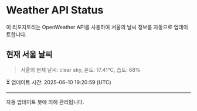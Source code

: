 
# Weather API Status

이 리포지토리는 OpenWeather API를 사용하여 서울의 날씨 정보를 자동으로 업데이트합니다.

## 현재 서울 날씨
> 서울의 현재 날씨: clear sky, 온도: 17.41°C, 습도: 68%

⏳ 업데이트 시간: 2025-06-10 19:20:59 (UTC)

---
자동 업데이트 봇에 의해 관리됩니다.
